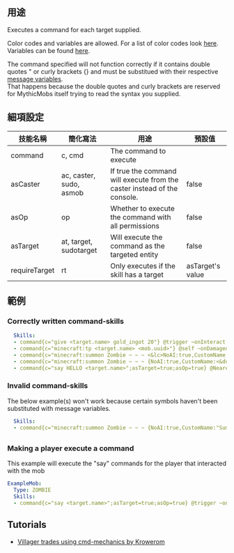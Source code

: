 ## 用途
Executes a command for each target supplied.

Color codes and variables are allowed. For a list of color codes look
[here](/databases/misc/colorcodes). Variables can be found
[here](/skills/stringvariables).

The command specified will not function correctly if it contains double
quotes " or curly brackets {} and must be substitued with their
respective [message variables](/skills/Placeholders#special-characters).  
That happens because the double
quotes and curly brackets are reserved for MythicMobs itself trying to
read the syntax you supplied.


## 細項設定

| 技能名稱 | 簡化寫法| 用途 | 預設值 |
|-----------|-----------|----------------------------------------------------------------------|---------|
| command   | c, cmd| The command to execute  | |
| asCaster  | ac, caster, sudo, asmob| If true the command will execute from the caster instead of the console. | false   |
| asOp  | op| Whether to execute the command with all permissions  | false   |
| asTarget  | at, target, sudotarget| Will execute the command as the targeted entity  |  false  |
| requireTarget | rt| Only executes if the skill has a target  | asTarget's value|

  

## 範例

### Correctly written command-skills
```yaml
  Skills:
  - command{c="give <target.name> gold_ingot 20"} @trigger ~onInteract
  - command{c="minecraft:tp <target.name> <mob.uuid>"} @self ~onDamaged
  - command{c="minecraft:summon Zombie ~ ~ ~ <&lc>NoAI:true,CustomName:<&dq>Summoned Zombie<&dq><&rc>"}
  - command{c="minecraft:summon Zombie ~ ~ ~ {NoAI:true,CustomName:<&dq>Summoned Zombie<&dq>}"}
  - command{c="say HELLO <target.name>";asTarget=true;asOp=true} @NearestPlayer{r=10}
```

### Invalid command-skills

The below example(s) won't work because certain symbols haven't been
substituted with message variables.
```yaml
  Skills:
  - command{c="minecraft:summon Zombie ~ ~ ~ {NoAI:true,CustomName:"Summoned Zombie"}"}
```

##

### **Making a player execute a command**
This example will execute the "say" commands for the player that interacted with the mob
```yaml
ExampleMob:
  Type: ZOMBIE
  Skills:
  - command{c="say <target.name>";asTarget=true;asOp=true} @trigger ~onInteract
```

Tutorials
---------

-   [Villager trades using cmd-mechanics by
Krowerom](https://www.youtube.com/watch?v=p71bl_W3a4I&feature=youtu.be)